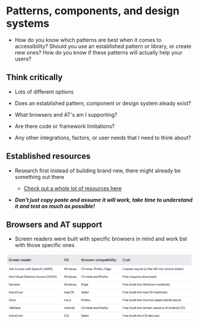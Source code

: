 # Patterns, components, and design systems

-   How do you know which patterns are best when it comes to accessibility? Should you use an established pattern or library, or create new ones? How do you know if these patterns will actually help your users?

## Think critically

-   Lots of different options

-   Does an established pattern, component or design system aleady exist?
-   What browsers and AT's am I supporting?
-   Are there code or framework limitations?
-   Any other integrations, factors, or user needs that I need to think about?

## Established resources

-   Research first instead of building brand new, there might already be something out there

    -   [Check out a whole lot of resources here](https://web.dev/learn/accessibility/patterns#established_resources)

-   **_Don't just copy paste and assume it will work, take time to understand it and test as much as possible!_**

## Browsers and AT support

-   Screen readers were built with specific browsers in mind and work bst with those specific ones

![Table with screen reader and browser pairings](image.png)
